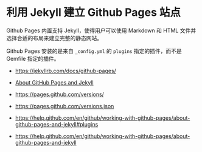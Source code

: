 # 利用 Jekyll 建立 Github Pages 站点

Github Pages 内置支持 Jekyll，使得用户可以使用 Markdown 和 HTML 文件并选择合适的布局来建立完整的静态网站。

Github Pages 安装的是来自 `_config.yml` 的 `plugins` 指定的插件，而不是 Gemfile 指定的插件。

* <https://jekyllrb.com/docs/github-pages/>
* [About GitHub Pages and Jekyll](https://help.github.com/en/github/working-with-github-pages/about-github-pages-and-jekyll)

* <https://pages.github.com/versions/>
* <https://pages.github.com/versions.json>
* <https://help.github.com/en/github/working-with-github-pages/about-github-pages-and-jekyll#plugins>
* <https://help.github.com/en/github/working-with-github-pages/about-github-pages-and-jekyll>
